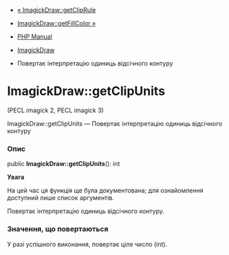 - [« ImagickDraw::getClipRule](imagickdraw.getcliprule.md)
- [ImagickDraw::getFillColor »](imagickdraw.getfillcolor.md)

- [PHP Manual](index.md)
- [ImagickDraw](class.imagickdraw.md)
- Повертає інтерпретацію одиниць відсічного контуру

# ImagickDraw::getClipUnits

(PECL imagick 2, PECL imagick 3)

ImagickDraw::getClipUnits — Повертає інтерпретацію одиниць відсічного
контуру

### Опис

public **ImagickDraw::getClipUnits**(): int

**Увага**

На цей час ця функція ще була документована; для
ознайомлення доступний лише список аргументів.

Повертає інтерпретацію одиниць відсічного контуру.

### Значення, що повертаються

У разі успішного виконання, повертає ціле число (int).
